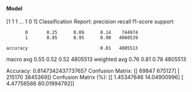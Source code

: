 #### Model
[1 1 1 ... 1 0 1]
Classification Report:
              precision    recall  f1-score   support

           0       0.25      0.09      0.14    744974
           1       0.85      0.95      0.90   4060539

    accuracy                           0.81   4805513
   macro avg       0.55      0.52      0.52   4805513
weighted avg       0.76      0.81      0.78   4805513

Accuracy: 0.8147342437737657
Confusion Matrix:
[[  69847  675127]
 [ 215170 3845369]]
Confusion Matrix (%):
[[ 1.45347646 14.04900996]
 [ 4.47756566 80.01994792]]
